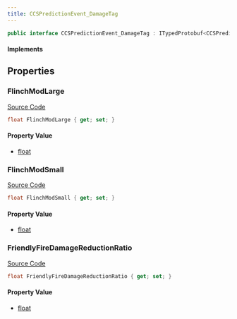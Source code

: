 ```yaml
---
title: CCSPredictionEvent_DamageTag
---
```


```csharp
public interface CCSPredictionEvent_DamageTag : ITypedProtobuf<CCSPredictionEvent_DamageTag>, INativeHandle
```

#### Implements

## Properties

### FlinchModLarge

[Source Code](https://github.com/swiftly-solution/swiftlys2/blob/beta/managed/src/SwiftlyS2.Generated/Protobufs/Interfaces/CCSPredictionEvent_DamageTag.cs#L16)

```csharp
float FlinchModLarge { get; set; }
```

#### Property Value

- [float](https://learn.microsoft.com/dotnet/api/system.single)

### FlinchModSmall

[Source Code](https://github.com/swiftly-solution/swiftlys2/blob/beta/managed/src/SwiftlyS2.Generated/Protobufs/Interfaces/CCSPredictionEvent_DamageTag.cs#L13)

```csharp
float FlinchModSmall { get; set; }
```

#### Property Value

- [float](https://learn.microsoft.com/dotnet/api/system.single)

### FriendlyFireDamageReductionRatio

[Source Code](https://github.com/swiftly-solution/swiftlys2/blob/beta/managed/src/SwiftlyS2.Generated/Protobufs/Interfaces/CCSPredictionEvent_DamageTag.cs#L19)

```csharp
float FriendlyFireDamageReductionRatio { get; set; }
```

#### Property Value

- [float](https://learn.microsoft.com/dotnet/api/system.single)

